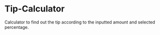 # Tip-Calculator
Calculator to find out the tip according to the inputted amount and selected percentage. 
